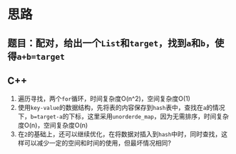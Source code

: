 # 思路
题目：配对，给出一个`List`和`target`，找到`a`和`b`，使得`a+b=target`
----
## C++
1. 遍历寻找，两个`for`循环，时间复杂度O(n^2)，空间复杂度O(1)
2. 使用`key-value`的数据结构，先将表的内容保存到`hash`表中，查找在`a`的情况下，`b=target-a`的下标，这里采用`unorderde_map`，因为无需排序，时间复杂度O(n)，空间复杂度O(n)
3. 在`2`的基础上，还可以继续优化，在将数据对插入到`hash`中时，同时查找，这样可以减少一定的空间和时间的使用，但最坏情况相同?